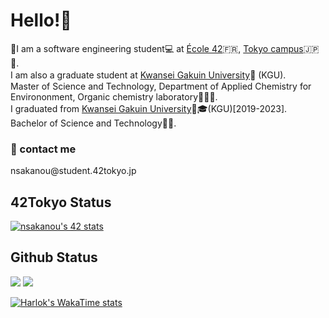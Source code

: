 # Hello!🌿
🚀I am a software engineering student💻 at [École 42](https://42.fr/)🇫🇷, 
[Tokyo campus](https://42tokyo.jp/)🇯🇵🗼.<br>
I am also a graduate student at [Kwansei Gakuin University](https://www.kwansei.ac.jp/index.html)🌙 (KGU).　
<br>Master of Science and Technology, Department of Applied Chemistry for Environonment, Organic chemistry laboratory👩‍🔬🔬. 
<br>I graduated from [Kwansei Gakuin University](https://www.kwansei.ac.jp/index.html)🌙🎓(KGU)[2019-2023].　
<br>Bachelor of Science and Technology🥼🧪.

<h3>📩 contact me</h3>
nsakanou@student.42tokyo.jp

<h2>42Tokyo Status</h2>

<a href="https://github.com/Coday-meric/badge42">
<img src="https://badge42.coday.fr/api/v2/clrema1zk209101p4pn6udhxt/stats?cursusId=21&coalitionId=310" alt="nsakanou's 42 stats" />
</a>

## Github Status

<p justify="center">
  <img src="https://github-readme-stats.vercel.app/api?username=dxe58709&show_icons=true&theme=dracula" />
  <img src="https://github-readme-stats.vercel.app/api/top-langs/?username=dxe58709" />
</p>

[![Harlok's WakaTime stats](https://github-readme-stats.vercel.app/api/wakatime?username=dxe58709)](https://github.com/anuraghazra/github-readme-stats)
